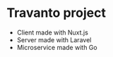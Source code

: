 # Travanto project
- Client made with Nuxt.js
- Server made with Laravel
- Microservice made with Go